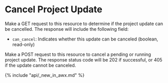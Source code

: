 # Cancel Project Update

Make a GET request to this resource to determine if the project update can be
cancelled.  The response will include the following field:

* `can_cancel`: Indicates whether this update can be canceled (boolean,
  read-only)

Make a POST request to this resource to cancel a pending or running project
update.  The response status code will be 202 if successful, or 405 if the
update cannot be canceled.

{% include "api/_new_in_awx.md" %}

